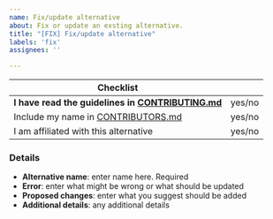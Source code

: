 ```yaml
---
name: Fix/update alternative
about: Fix or update an exsting alternative.
title: "[FIX] Fix/update alternative"
labels: 'fix'
assignees: ''

---
```


[//]: # ( Fill out to the best of your ability. )
[//]: # ( If an item is not applicable, feel free to remove the line. )

| Checklist |   |
| --------- | - |
| **I have read the guidelines in [CONTRIBUTING.md]** | yes/no |
| Include my name in [CONTRIBUTORS.md]                | yes/no |
| I am affiliated with this alternative               | yes/no |

### Details

- **Alternative name**: enter name here. Required
- **Error**: enter what might be wrong or what should be updated
- **Proposed changes**: enter what you suggest should be added
- **Additional details**: any additional details

[CONTRIBUTING.md]: ../blob/master/CONTRIBUTING.md
[CONTRIBUTORS.md]: ../blob/master/CONTRIBUTORS.md
